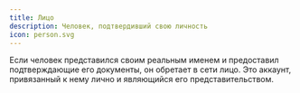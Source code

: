 ```yaml
---
title: Лицо
description: Человек, подтвердивший свою личность
icon: person.svg
---
```


Если человек представился своим реальным именем и предоставил подтверждающие его документы, он обретает в сети лицо. Это аккаунт, привязанный к нему лично и являющийся его представительством.
